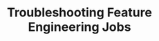 ---
title: Troubleshooting Feature Engineering Jobs
sidebar_title: Troubleshooting
description: Common problems and solutions for Geneva feature engineering jobs including version compatibility, Ray execution, and permissions issues.
weight: 206
--- 